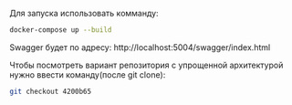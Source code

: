 Для запуска использовать комманду:
```bash
docker-compose up --build
```
Swagger будет по адресу: http://localhost:5004/swagger/index.html

Чтобы посмотреть вариант репозитория с  упрощенной архитектурой нужно ввести команду(после git clone):
```bash
git checkout 4200b65
```
